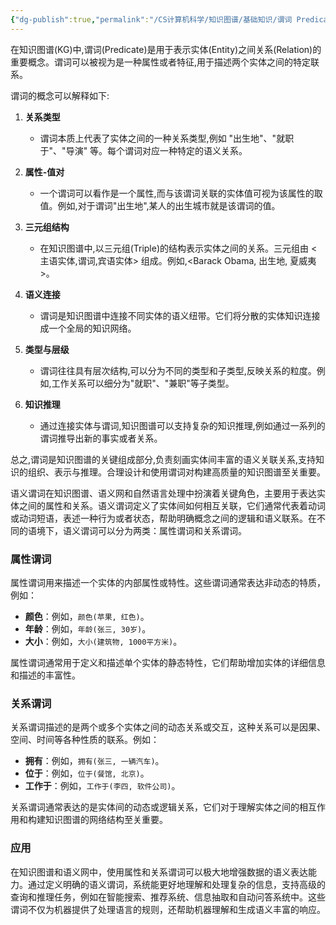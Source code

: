 ```yaml
---
{"dg-publish":true,"permalink":"/CS计算机科学/知识图谱/基础知识/谓词 Predicate/","noteIcon":"","created":"2024-06-22T21:50:31.053+08:00","updated":"2024-04-24T00:27:50.000+08:00"}
---
```



在知识图谱(KG)中,谓词(Predicate)是用于表示实体(Entity)之间关系(Relation)的重要概念。谓词可以被视为是一种属性或者特征,用于描述两个实体之间的特定联系。

谓词的概念可以解释如下:

1. **关系类型**
   - 谓词本质上代表了实体之间的一种关系类型,例如 "出生地"、"就职于"、"导演" 等。每个谓词对应一种特定的语义关系。

2. **属性-值对**
   - 一个谓词可以看作是一个属性,而与该谓词关联的实体值可视为该属性的取值。例如,对于谓词"出生地",某人的出生城市就是该谓词的值。

3. **三元组结构**
   - 在知识图谱中,以三元组(Triple)的结构表示实体之间的关系。三元组由 <主语实体,谓词,宾语实体> 组成。例如,<Barack Obama, 出生地, 夏威夷>。

4. **语义连接**
   - 谓词是知识图谱中连接不同实体的语义纽带。它们将分散的实体知识连接成一个全局的知识网络。

5. **类型与层级**
   - 谓词往往具有层次结构,可以分为不同的类型和子类型,反映关系的粒度。例如,工作关系可以细分为"就职"、"兼职"等子类型。

6. **知识推理**
   - 通过连接实体与谓词,知识图谱可以支持复杂的知识推理,例如通过一系列的谓词推导出新的事实或者关系。

总之,谓词是知识图谱的关键组成部分,负责刻画实体间丰富的语义关联关系,支持知识的组织、表示与推理。合理设计和使用谓词对构建高质量的知识图谱至关重要。

语义谓词在知识图谱、语义网和自然语言处理中扮演着关键角色，主要用于表达实体之间的属性和关系。语义谓词定义了实体间如何相互关联，它们通常代表着动词或动词短语，表述一种行为或者状态，帮助明确概念之间的逻辑和语义联系。在不同的语境下，语义谓词可以分为两类：属性谓词和关系谓词。

### 属性谓词

属性谓词用来描述一个实体的内部属性或特性。这些谓词通常表达非动态的特质，例如：

- **颜色**：例如，`颜色(苹果, 红色)`。
- **年龄**：例如，`年龄(张三, 30岁)`。
- **大小**：例如，`大小(建筑物, 1000平方米)`。

属性谓词通常用于定义和描述单个实体的静态特性，它们帮助增加实体的详细信息和描述的丰富性。

### 关系谓词

关系谓词描述的是两个或多个实体之间的动态关系或交互，这种关系可以是因果、空间、时间等各种性质的联系。例如：

- **拥有**：例如，`拥有(张三, 一辆汽车)`。
- **位于**：例如，`位于(餐馆, 北京)`。
- **工作于**：例如，`工作于(李四, 软件公司)`。

关系谓词通常表达的是实体间的动态或逻辑关系，它们对于理解实体之间的相互作用和构建知识图谱的网络结构至关重要。

### 应用

在知识图谱和语义网中，使用属性和关系谓词可以极大地增强数据的语义表达能力。通过定义明确的语义谓词，系统能更好地理解和处理复杂的信息，支持高级的查询和推理任务，例如在智能搜索、推荐系统、信息抽取和自动问答系统中。这些谓词不仅为机器提供了处理语言的规则，还帮助机器理解和生成语义丰富的响应。